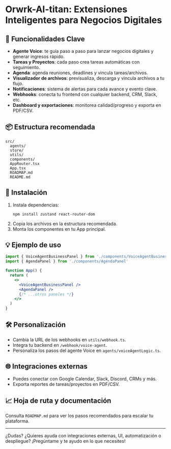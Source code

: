 # Orwrk-AI-titan: Extensiones Inteligentes para Negocios Digitales

## 🚀 Funcionalidades Clave

- **Agente Voice**: te guía paso a paso para lanzar negocios digitales y generar ingresos rápido.
- **Tareas y Proyectos**: cada paso crea tareas automáticas con seguimiento.
- **Agenda**: agenda reuniones, deadlines y vincula tareas/archivos.
- **Visualizador de archivos**: previsualiza, descarga y vincula archivos a tu flujo.
- **Notificaciones**: sistema de alertas para cada avance y evento clave.
- **Webhooks**: conecta tu frontend con cualquier backend, CRM, Slack, etc.
- **Dashboard y exportaciones**: monitorea calidad/progreso y exporta en PDF/CSV.

## 📦 Estructura recomendada

```shell
src/
  agents/
  store/
  utils/
  components/
  AppRouter.tsx
  App.tsx
  ROADMAP.md
  README.md
```

## 🔧 Instalación

1. Instala dependencias:
   ```
   npm install zustand react-router-dom
   ```
2. Copia los archivos en la estructura recomendada.
3. Monta los componentes en tu App principal.

## 💡 Ejemplo de uso

```jsx
import { VoiceAgentBusinessPanel } from './components/VoiceAgentBusinessPanel'
import { AgendaPanel } from './components/AgendaPanel'

function App() {
  return (
    <>
      <VoiceAgentBusinessPanel />
      <AgendaPanel />
      {/* ...otros paneles */}
    </>
  )
}
```

## 🛠️ Personalización

- Cambia la URL de los webhooks en `utils/webhook.ts`.
- Integra tu backend en `/webhook/voice-agent`.
- Personaliza los pasos del agente Voice en `agents/voiceAgentLogic.ts`.

## 🌐 Integraciones externas

- Puedes conectar con Google Calendar, Slack, Discord, CRMs y más.
- Exporta reportes de tareas/proyectos en PDF/CSV.

## 📈 Hoja de ruta y documentación

Consulta `ROADMAP.md` para ver los pasos recomendados para escalar tu plataforma.

---

¿Dudas? ¿Quieres ayuda con integraciones externas, UI, automatización o despliegue?
¡Pregúntame y te ayudo en lo que necesites!
